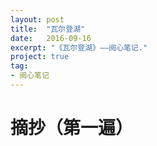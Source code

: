 ```yaml
---
layout: post
title:  "瓦尔登湖"
date:   2016-09-16
excerpt: "《瓦尔登湖》——阅心笔记."
project: true
tag:
- 阅心笔记 
---
```


# 摘抄（第一遍）

